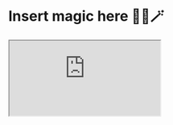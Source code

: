 # Insert magic here 🦄🔮🪄
<iframe src="https://8080-coral-wren-il2s6fu9.ws-eu03.gitpod.io/index.html"></iframe>
<!--stackedit_data:
eyJoaXN0b3J5IjpbLTE2NjAwMzMzNzIsLTY1OTU4NDA1NCwtMT
M5NjIwNTAzOSwxMjgxOTc0MzksMTcxMDE3MDQzXX0=
-->